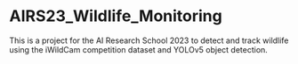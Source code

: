 # AIRS23_Wildlife_Monitoring
This is a project for the AI Research School 2023 to detect and track wildlife using the iWildCam competition dataset and YOLOv5 object detection.
